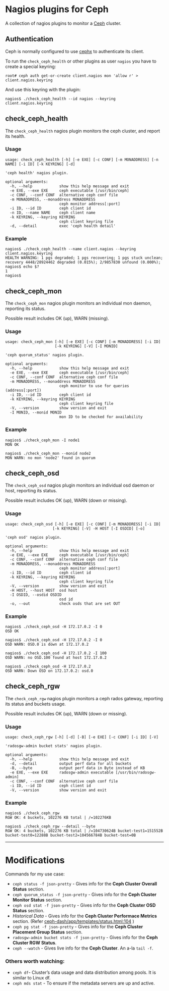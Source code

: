 # Nagios plugins for Ceph

A collection of nagios plugins to monitor a [Ceph][] cluster.

## Authentication

Ceph is normally configured to use [cephx] to authenticate its client.

To run the `check_ceph_health` or other plugins as user `nagios` you have to create a special keyring:

    root# ceph auth get-or-create client.nagios mon 'allow r' > client.nagios.keyring

And use this keyring with the plugin:

    nagios$ ./check_ceph_health --id nagios --keyring client.nagios.keyring

## check_ceph_health

The `check_ceph_health` nagios plugin monitors the ceph cluster, and report its health.

### Usage

    usage: check_ceph_health [-h] [-e EXE] [-c CONF] [-m MONADDRESS] [-n NAME] [-i ID] [-k KEYRING] [-d]

    'ceph health' nagios plugin.

    optional arguments:
      -h, --help            show this help message and exit
      -e EXE, --exe EXE     ceph executable [/usr/bin/ceph]
      -c CONF, --conf CONF  alternative ceph conf file
      -m MONADDRESS, --monaddress MONADDRESS
                            ceph monitor address[:port]
      -i ID, --id ID        ceph client id
      -n ID, --name NAME    ceph client name
      -k KEYRING, --keyring KEYRING
                            ceph client keyring file
      -d, --detail          exec 'ceph health detail'

### Example

    nagios$ ./check_ceph_health --name client.nagios --keyring client.nagios.keyring
    HEALTH WARNING: 1 pgs degraded; 1 pgs recovering; 1 pgs stuck unclean; recovery 4448/28924462 degraded (0.015%); 2/9857830 unfound (0.000%);
    nagios$ echo $?
    1
    nagios$

## check_ceph_mon

The `check_ceph_mon` nagios plugin monitors an individual mon daemon, reporting its status.

Possible result includes OK (up), WARN (missing).

### Usage

    usage: check_ceph_mon [-h] [-e EXE] [-c CONF] [-m MONADDRESS] [-i ID]
                          [-k KEYRING] [-V] [-I MONID]

    'ceph quorum_status' nagios plugin.

    optional arguments:
      -h, --help            show this help message and exit
      -e EXE, --exe EXE     ceph executable [/usr/bin/ceph]
      -c CONF, --conf CONF  alternative ceph conf file
      -m MONADDRESS, --monaddress MONADDRESS
                            ceph monitor to use for queries (address[:port])
      -i ID, --id ID        ceph client id
      -k KEYRING, --keyring KEYRING
                            ceph client keyring file
      -V, --version         show version and exit
      -I MONID, --monid MONID
                            mon ID to be checked for availability

### Example

    nagios$ ./check_ceph_mon -I node1
    MON OK

    nagios$ ./check_ceph_mon --monid node2
    MON WARN: no mon 'node2' found in quorum

## check_ceph_osd

The `check_ceph_osd` nagios plugin monitors an individual osd daemon or host, reporting its status.

Possible result includes OK (up), WARN (down or missing).

### Usage

    usage: check_ceph_osd [-h] [-e EXE] [-c CONF] [-m MONADDRESS] [-i ID]
                         [-k KEYRING] [-V] -H HOST [-I OSDID] [-o]

    'ceph osd' nagios plugin.

    optional arguments:
      -h, --help            show this help message and exit
      -e EXE, --exe EXE     ceph executable [/usr/bin/ceph]
      -c CONF, --conf CONF  alternative ceph conf file
      -m MONADDRESS, --monaddress MONADDRESS
                            ceph monitor address[:port]
      -i ID, --id ID        ceph client id
      -k KEYRING, --keyring KEYRING
                            ceph client keyring file
      -V, --version         show version and exit
      -H HOST, --host HOST  osd host
      -I OSDID, --osdid OSDID
                            osd id
      -o, --out             check osds that are set OUT

### Example

    nagios$ ./check_ceph_osd -H 172.17.0.2 -I 0
    OSD OK

    nagios$ ./check_ceph_osd -H 172.17.0.2 -I 0
    OSD WARN: OSD.0 is down at 172.17.0.2

    nagios$ ./check_ceph_osd -H 172.17.0.2 -I 100
    OSD WARN: no OSD.100 found at host 172.17.0.2

    nagios$ ./check_ceph_osd -H 172.17.0.2
    OSD WARN: Down OSD on 172.17.0.2: osd.0

## check_ceph_rgw

The `check_ceph_rgw` nagios plugin monitors a ceph rados gateway, reporting its status and buckets usage.

Possible result includes OK (up), WARN (down or missing).

### Usage
    usage: check_ceph_rgw [-h] [-d] [-B] [-e EXE] [-c CONF] [-i ID] [-V]

    'radosgw-admin bucket stats' nagios plugin.

    optional arguments:
      -h, --help            show this help message and exit
      -d, --detail          output perf data for all buckets
      -B, --byte            output perf data in Byte instead of KB
      -e EXE, --exe EXE     radosgw-admin executable [/usr/bin/radosgw-admin]
      -c CONF, --conf CONF  alternative ceph conf file
      -i ID, --id ID        ceph client id
      -V, --version         show version and exit

### Example

    nagios$ ./check_ceph_rgw
    RGW OK: 4 buckets, 102276 KB total | /=102276KB

    nagios$ ./check_ceph_rgw --detail --byte
    RGW OK: 4 buckets, 102276 KB total | /=104730624B bucket-test1=151552B bucket-test0=12288B bucket-test2=104566784B bucket-test=0B

[ceph]: http://www.ceph.com
[cephx]: http://ceph.com/docs/master/rados/operations/authentication/

---
# Modifications



Commands for my use case:
- `ceph status -f json-pretty` - Gives info for the **Ceph Cluster Overall Status** section.
- `ceph quorum_status -f json-pretty` - Gives info for the **Ceph Cluster Monitor Status** section.
- `ceph osd stat -f json-pretty` - Gives info for the **Ceph Cluster OSD Status** section.
- *Historical Data* - Gives info for the **Ceph Cluster Performace Metrics** section. (Refer [ceph-dash/app/templates/status.html:104](https://github.com/Crapworks/ceph-dash/blob/master/app/templates/status.html#L104) )
- `ceph pg stat -f json-pretty` - Gives info for the **Ceph Cluster Placement Group Status** section.
- `radosgw-admin bucket stats -f json-pretty` - Gives info for the **Ceph Cluster RGW Status**.
- `ceph --watch` - Gives live info for the **Ceph Cluster**. An a-la `tail -f`.


### Others worth watching:
- `ceph df`- Cluster’s data usage and data distribution among pools. It is similar to Linux df.
- `ceph mds stat` - To ensure if the metadata servers are up and active.
